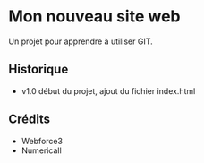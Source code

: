 # Mon nouveau site web

Un projet pour apprendre à utiliser GIT.

## Historique


* v1.0 début du projet, ajout du fichier index.html

## Crédits

* Webforce3
* Numericall
